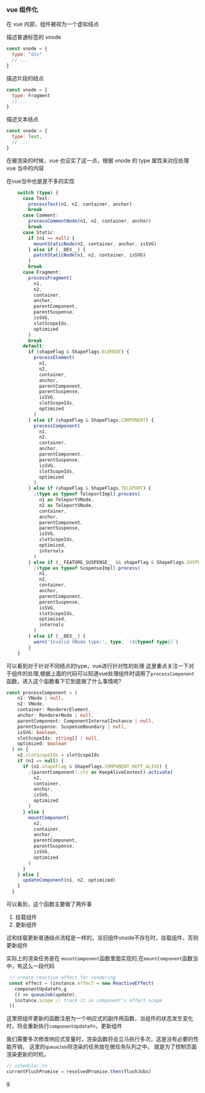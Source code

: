 ### vue 组件化


在 vue 内部，组件被视为一个虚拟结点

描述普通标签的 vnode
```js
const vnode = {
  type: "div"
  // ...
}
```

描述片段的结点
```js
const vnode = {
  type: Fragment
  // ...
}
```

描述文本结点
```js
const vnode = {
  type: Text,
  // ...
}
```

在被渲染的时候，vue 也证实了这一点，根据 vnode 的 type 属性来对应处理 vue 当中的内容

在vue当中也是差不多的实现
```ts
    switch (type) {
      case Text:
        processText(n1, n2, container, anchor)
        break
      case Comment:
        processCommentNode(n1, n2, container, anchor)
        break
      case Static:
        if (n1 == null) {
          mountStaticNode(n2, container, anchor, isSVG)
        } else if (__DEV__) {
          patchStaticNode(n1, n2, container, isSVG)
        }
        break
      case Fragment:
        processFragment(
          n1,
          n2,
          container,
          anchor,
          parentComponent,
          parentSuspense,
          isSVG,
          slotScopeIds,
          optimized
        )
        break
      default:
        if (shapeFlag & ShapeFlags.ELEMENT) {
          processElement(
            n1,
            n2,
            container,
            anchor,
            parentComponent,
            parentSuspense,
            isSVG,
            slotScopeIds,
            optimized
          )
        } else if (shapeFlag & ShapeFlags.COMPONENT) {
          processComponent(
            n1,
            n2,
            container,
            anchor,
            parentComponent,
            parentSuspense,
            isSVG,
            slotScopeIds,
            optimized
          )
        } else if (shapeFlag & ShapeFlags.TELEPORT) {
          ;(type as typeof TeleportImpl).process(
            n1 as TeleportVNode,
            n2 as TeleportVNode,
            container,
            anchor,
            parentComponent,
            parentSuspense,
            isSVG,
            slotScopeIds,
            optimized,
            internals
          )
        } else if (__FEATURE_SUSPENSE__ && shapeFlag & ShapeFlags.SUSPENSE) {
          ;(type as typeof SuspenseImpl).process(
            n1,
            n2,
            container,
            anchor,
            parentComponent,
            parentSuspense,
            isSVG,
            slotScopeIds,
            optimized,
            internals
          )
        } else if (__DEV__) {
          warn('Invalid VNode type:', type, `(${typeof type})`)
        }
    }
```
可以看到对于针对不同结点的type，vue进行针对性的处理
这里重点关注一下对于组件的处理,根据上面的代码可以知道vue处理组件时调用了`processComponent` 函数，进入这个函数看下它到底做了什么事情呢?

```ts
const processComponent = (
    n1: VNode | null,
    n2: VNode,
    container: RendererElement,
    anchor: RendererNode | null,
    parentComponent: ComponentInternalInstance | null,
    parentSuspense: SuspenseBoundary | null,
    isSVG: boolean,
    slotScopeIds: string[] | null,
    optimized: boolean
  ) => {
    n2.slotScopeIds = slotScopeIds
    if (n1 == null) {
      if (n2.shapeFlag & ShapeFlags.COMPONENT_KEPT_ALIVE) {
        ;(parentComponent!.ctx as KeepAliveContext).activate(
          n2,
          container,
          anchor,
          isSVG,
          optimized
        )
      } else {
        mountComponent(
          n2,
          container,
          anchor,
          parentComponent,
          parentSuspense,
          isSVG,
          optimized
        )
      }
    } else {
      updateComponent(n1, n2, optimized)
    }
  }
```

可以看到，这个函数主要做了两件事
1. 挂载组件
2. 更新组件

这和挂载更新普通结点流程是一样的，当旧组件vnode不存在时，挂载组件，否则更新组件

实际上的渲染任务是在 `mountComponent`函数里面实现的,在`mountComponent`函数当中，有这么一段代码

```ts
 // create reactive effect for rendering
 const effect = (instance.effect = new ReactiveEffect(
   componentUpdateFn,g
   () => queueJob(update),
   instance.scope // track it in component's effect scope
 ))
```
这里把组件更新的函数注册为一个响应式的副作用函数，当组件的状态发生变化时，将会重新执行`componentUpdateFn`，更新组件

我们需要多次修改响应式变量时，渲染函数将会立马执行多次，这是没有必要的性能开销，
这里的`queueJob`将渲染的任务放在微任务队列之中， 就是为了控制页面渲染更新的时机，

```ts
// scheduler.ts
currentFlushPromise = resolvedPromise.then(flushJobs)
```
g
